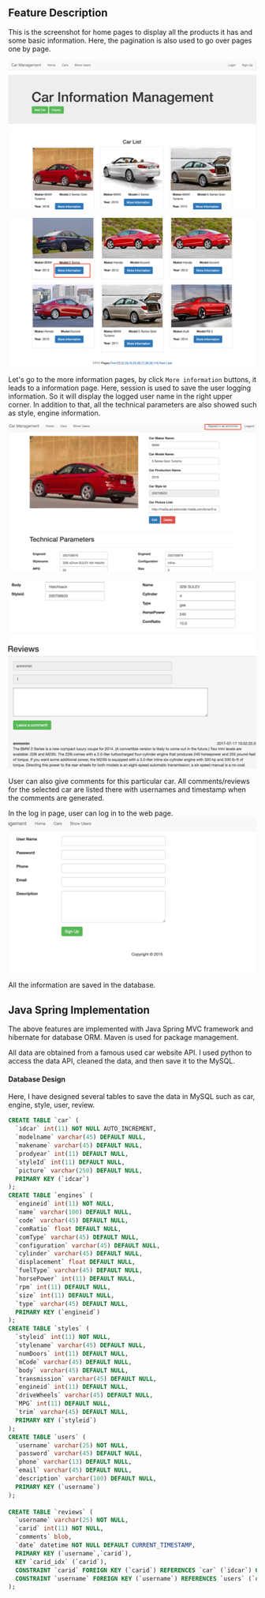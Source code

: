 ## Feature Description 
This is the screenshot for home pages to display all the products it has and some basic information. Here, the pagination is also used to go over pages one by page.

![](img/home-1.png)

![](img/home-2.png)


Let's go to the more information pages, by click ```More information``` buttons, it leads to a information page. Here, session is used to save the user logging information. So it will display the logged user name in the right upper corner.
In addition to that, all the technical parameters are also showed such as style, engine information.

![](img/detail-1.png)
 
![](img/detail-2.png)

User can also give comments for this particular car. All comments/reviews for the selected car are listed there with usernames and timestamp when the comments are generated.

In the log in page, user can log in to the web page.
![](img/signup.png)

All the information are saved in the database.

## Java Spring Implementation
The above features are implemented with Java Spring MVC framework and hibernate for database ORM. Maven is used for package management. 

All data are obtained from a famous used car website API. I used python to access the data API, cleaned the data, and then save it to the MySQL.

#### Database Design

Here, I have designed several tables to save the data in MySQL such as car, engine, style, user, review.

```SQL
CREATE TABLE `car` (
  `idcar` int(11) NOT NULL AUTO_INCREMENT,
  `modelname` varchar(45) DEFAULT NULL,
  `makename` varchar(45) DEFAULT NULL,
  `prodyear` int(11) DEFAULT NULL,
  `styleId` int(11) DEFAULT NULL,
  `picture` varchar(250) DEFAULT NULL,
  PRIMARY KEY (`idcar`)
);
CREATE TABLE `engines` (
  `engineid` int(11) NOT NULL,
  `name` varchar(100) DEFAULT NULL,
  `code` varchar(45) DEFAULT NULL,
  `comRatio` float DEFAULT NULL,
  `comType` varchar(45) DEFAULT NULL,
  `configuration` varchar(45) DEFAULT NULL,
  `cylinder` varchar(45) DEFAULT NULL,
  `displacement` float DEFAULT NULL,
  `fuelType` varchar(45) DEFAULT NULL,
  `horsePower` int(11) DEFAULT NULL,
  `rpm` int(11) DEFAULT NULL,
  `size` int(11) DEFAULT NULL,
  `type` varchar(45) DEFAULT NULL,
  PRIMARY KEY (`engineid`)
);
CREATE TABLE `styles` (
  `styleid` int(11) NOT NULL,
  `stylename` varchar(45) DEFAULT NULL,
  `numDoors` int(11) DEFAULT NULL,
  `mCode` varchar(45) DEFAULT NULL,
  `body` varchar(45) DEFAULT NULL,
  `transmission` varchar(45) DEFAULT NULL,
  `engineid` int(11) DEFAULT NULL,
  `driveWheels` varchar(45) DEFAULT NULL,
  `MPG` int(11) DEFAULT NULL,
  `trim` varchar(45) DEFAULT NULL,
  PRIMARY KEY (`styleid`)
);
CREATE TABLE `users` (
  `username` varchar(25) NOT NULL,
  `password` varchar(45) DEFAULT NULL,
  `phone` varchar(13) DEFAULT NULL,
  `email` varchar(45) DEFAULT NULL,
  `description` varchar(100) DEFAULT NULL,
  PRIMARY KEY (`username`)
);

CREATE TABLE `reviews` (
  `username` varchar(25) NOT NULL,
  `carid` int(11) NOT NULL,
  `comments` blob,
  `date` datetime NOT NULL DEFAULT CURRENT_TIMESTAMP,
  PRIMARY KEY (`username`,`carid`),
  KEY `carid_idx` (`carid`),
  CONSTRAINT `carid` FOREIGN KEY (`carid`) REFERENCES `car` (`idcar`) ON DELETE NO ACTION ON UPDATE NO ACTION,
  CONSTRAINT `username` FOREIGN KEY (`username`) REFERENCES `users` (`username`) ON DELETE CASCADE ON UPDATE NO ACTION
);
```